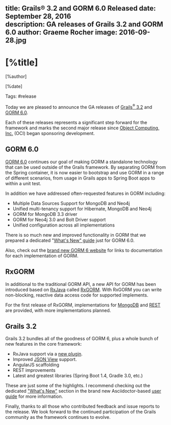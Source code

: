 title: Grails® 3.2 and GORM 6.0 Released
date: September 28, 2016  
description: GA releases of Grails 3.2 and GORM 6.0
author: Graeme Rocher
image: 2016-09-28.jpg  
---

# [%title]

[%author]

[%date] 

Tags: #release

Today we are pleased to announce the GA releases of [Grails<sup>&reg;</sup> 3.2](https://github.com/grails/grails-core/releases/tag/v3.2.0) and [GORM 6.0](http://gorm.grails.org/latest/).

Each of these releases represents a significant step forward for the framework and marks the second major release since [Object Computing, Inc.](https://objectcomputing.com/) (OCI) began sponsoring development.

## GORM 6.0

[GORM 6.0](http://gorm.grails.org/6.0.x) continues our goal of making GORM a standalone technology that can be used outside of the Grails framework. By separating GORM from the Spring container, it is now easier to bootstrap and use GORM in a range of different scenarios, from usage in Grails apps to Spring Boot apps to within a unit test.

In addition we have addressed often-requested features in GORM including:

*   Multiple Data Sources Support for MongoDB and Neo4j
*   Unified multi-tenancy support for Hibernate, MongoDB and Neo4j
*   GORM for MongoDB 3.3 driver
*   GORM for Neo4j 3.0 and Bolt Driver support
*   Unified configuration across all implementations

There is so much new and improved functionality in GORM that we prepared a dedicated "[What's New" guide](http://gorm.grails.org/latest/whatsNew/manual/index.html) just for GORM 6.0.

Also, check out the [brand new GORM 6 website](http://gorm.grails.org/latest/) for links to documentation for each implementation of GORM.

## RxGORM

In additional to the traditional GORM API, a new API for GORM has been introduced based on [RxJava](https://github.com/ReactiveX/RxJava/wiki) called [RxGORM](http://gorm.grails.org/6.0.x/rx/manual/index.html). With RxGORM you can write non-blocking, reactive data access code for supported implements.

For the first release of RxGORM, implementations for [MongoDB](http://gorm.grails.org/6.0.x/rx/manual/index.html) and [REST](http://gorm.grails.org/6.0.x/rx/rest-client/manual/index.html) are provided, with more implementations planned.

## Grails 3.2

Grails 3.2 bundles all of the goodness of GORM 6, plus a whole bunch of new features in the core framework:

*   RxJava support via a [new plugin](https://grails.org/plugins.html#plugin/rxjava).
*   Improved [JSON View](http://views.grails.org/) support.
*   AngularJS scaffolding
*   REST improvements
*   Latest and greatest libraries (Spring Boot 1.4, Gradle 3.0, etc.)

These are just some of the highlights. I recommend checking out the dedicated ["What's New"](http://docs.grails.org/3.2.x/guide/introduction.html#whatsNew) section in the brand new Asciidoctor-based [user guide](http://docs.grails.org/3.2.x) for more information.

Finally, thanks to all those who contributed feedback and issue reports to the release. We look forward to the continued participation of the Grails community as the framework continues to evolve.